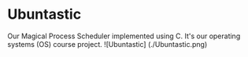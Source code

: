 # Ubuntastic

Our Magical Process Scheduler implemented using C. It's our operating systems (OS) course project.
![Ubuntastic] (./Ubuntastic.png)